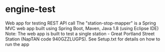 # engine-test
Web app for testing REST API call
The "station-stop-mapper" is a Spring MVC web app built using Spring Boot, Maven, Java 1.8 (using Eclipse IDE)
Note: The web app is built to test a single station - Great Portland Street Station (NapTAN code 940GZZLUGPS). See Setup.txt for details on how to run the app
